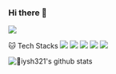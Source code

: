 ### Hi there 👋

<!--
**iysh321/iysh321** is a ✨ _special_ ✨ repository because its `README.md` (this file) appears on your GitHub profile.

Here are some ideas to get you started:

- 🔭 I’m currently working on ...
- 🌱 I’m currently learning ...
- 👯 I’m looking to collaborate on ...
- 🤔 I’m looking for help with ...
- 💬 Ask me about ...
- 📫 How to reach me: ...
- 😄 Pronouns: ...
- ⚡ Fun fact: ...
-->

<a href="https://vvs1.tistory.com" target="_blank"><img src="https://img.shields.io/badge/tistory-000000?style=flat&logo=tistory&logoColor=white"></a> 

🐱 Tech Stacks
<img src="https://img.shields.io/badge/JavaScript-F7DF1E?style=flat&logo=javascript&logoColor=white">
<img src="https://img.shields.io/badge/TypeScript-3178C6?style=flat&logo=typescript&logoColor=white">
<img src="https://img.shields.io/badge/NodeJS-339933?style=flat&logo=nodedotjs&logoColor=white"> 
<img src="https://img.shields.io/badge/NestJS-E0234E?style=flat&logo=nestjs&logoColor=white">
<img src="https://img.shields.io/badge/AWS-232F3E?style=flat&logo=amazonaws&logoColor=white">

![iysh321's github stats](https://github-readme-stats.vercel.app/api?username=iysh321&show_icons=true&theme=cobalt)
